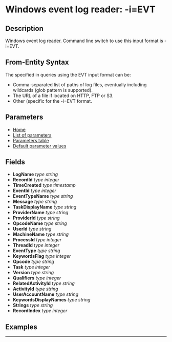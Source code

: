 # Windows event log reader: -i=EVT

## Description

Windows event log reader. Command line switch to use this input format is -i=EVT.

## From-Entity Syntax

The <from-entity> specified in queries using the EVT input format can be:
- Comma-separated list of paths of log files, eventually including wildcards (glob pattern is supported).
- The URL of a file if located on HTTP, FTP or S3.
- Other (specific for the -i=EVT format.

## Parameters

- [Home](../README.MD)
- [List of parameters](evt_parameters_list.md)
- [Parameters table](evt_parameters_table.md)
- [Default parameter values](evt_parameters_defaults.md)
## Fields

- **LogName** *type string*
- **RecordId** *type integer*
- **TimeCreated** *type timestamp*
- **EventId** *type integer*
- **EventTypeName** *type string*
- **Message** *type string*
- **TaskDisplayName** *type string*
- **ProviderName** *type string*
- **ProviderId** *type string*
- **OpcodeName** *type string*
- **UserId** *type string*
- **MachineName** *type string*
- **ProcessId** *type integer*
- **ThreadId** *type integer*
- **EventType** *type string*
- **KeywordsFlag** *type integer*
- **Opcode** *type string*
- **Task** *type integer*
- **Version** *type string*
- **Qualifiers** *type integer*
- **RelatedActivityId** *type string*
- **ActivityId** *type string*
- **UserAccountName** *type string*
- **KeywordsDisplayNames** *type string*
- **Strings** *type string*
- **RecordIndex** *type integer*

## Examples

------------------------------------------------------------

